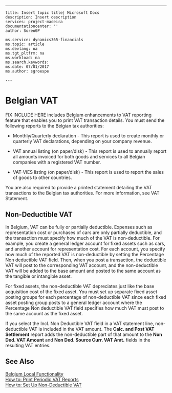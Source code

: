---
    title: Insert topic title| Microsoft Docs
    description: Insert description
    services: project-madeira
    documentationcenter: ''
    author: SorenGP

    ms.service: dynamics365-financials
    ms.topic: article
    ms.devlang: na
    ms.tgt_pltfrm: na
    ms.workload: na
    ms.search.keywords:
    ms.date: 07/01/2017
    ms.author: sgroespe

    ---
# Belgian VAT
FIX INCLUDE HERE<!--[!INCLUDE[navnow](../../ApplicationDesign/includes/navnow_md.md)] --> includes Belgium enhancements to VAT reporting feature that enables you to print VAT transaction details. You must send the following reports to the Belgian tax authorities:  
  
-   Monthly\/Quarterly declaration \- This report is used to create monthly or quarterly VAT declarations, depending on your company revenue.  
  
-   VAT annual listing \(on paper\/disk\) \- This report is used to annually report all amounts invoiced for both goods and services to all Belgian companies with a registered VAT number.  
  
-   VAT\-VIES listing \(on paper\/disk\) \- This report is used to report the sales of goods to other countries.  
  
 You are also required to provide a printed statement detailing the VAT transactions to the Belgian tax authorities. For more information, see VAT Statement.  
  
## Non\-Deductible VAT  
 In Belgium, VAT can be fully or partially deductible. Expenses such as representation cost or purchases of cars are only partially deductible, and the transaction must specify how much of the VAT is non\-deductible. For example, you create a general ledger account for fixed assets such as cars, and another account for representation cost. For each account, you specify how much of the reported VAT is non\-deductible by setting the Percentage Non deductible VAT field. Then, when you post a transaction, the deductible VAT will post to the corresponding VAT account, and the non\-deductible VAT will be added to the base amount and posted to the same account as the tangible or intangible asset.  
  
 For fixed assets, the non\-deductible VAT depreciates just like the base acquisition cost of the fixed asset. You must set up separate fixed asset posting groups for each percentage of non\-deductible VAT since each fixed asset posting group posts to a general ledger account where the Percentage Non deductible VAT field specifies how much VAT must post to the same account as the fixed asset.  
  
 If you select the Incl. Non Deductible VAT field in a VAT statement line, non\-deductible VAT is included in the VAT amount. The **Calc. and Post VAT Settlement** report adds the non\-deductible part of that amount to the **Non Ded. VAT Amount** and **Non Ded. Source Curr. VAT Amt.** fields in the resulting VAT entries.  
  
## See Also  
 [Belgium Local Functionality](../../LocalFunctionalityForMicrosoftDynamicsNav2016/Belgium/belgium-local-functionality.md)   
 [How to: Print Periodic VAT Reports](../../LocalFunctionalityForMicrosoftDynamicsNav2016/Belgium/how-to-print-periodic-vat-reports.md)   
 [How to: Set Up Non\-Deductible VAT](../../LocalFunctionalityForMicrosoftDynamicsNav2016/Belgium/how-to-set-up-non-deductible-vat.md)